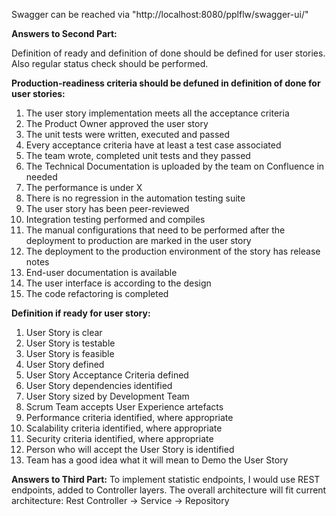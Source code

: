 Swagger can be reached via "http://localhost:8080/pplflw/swagger-ui/"

**Answers to Second Part:**

Definition of ready and definition of done should be defined for user stories.
Also regular status check should be performed.

**Production-readiness criteria should be defuned in definition of done for user stories:**

1. The user story implementation meets all the acceptance criteria
1. The Product Owner approved the user story
1. The unit tests were written, executed and passed
1. Every acceptance criteria have at least a test case associated
1. The team wrote, completed unit tests and they passed
1. The Technical Documentation is uploaded by the team on Confluence in needed
1. The performance is under X
1. There is no regression in the automation testing suite
1. The user story has been peer-reviewed
1. Integration testing performed and compiles
1. The manual configurations that need to be performed after the deployment to production are marked in the user story
1. The deployment to the production environment of the story has release notes
1. End-user documentation is available
1. The user interface is according to the design
1. The code refactoring is completed

**Definition if ready for user story:**
1. User Story is clear
1. User Story is testable
1. User Story is feasible
1. User Story defined
1. User Story Acceptance Criteria defined
1. User Story dependencies identified
1. User Story sized by Development Team
1. Scrum Team accepts User Experience artefacts
1. Performance criteria identified, where appropriate
1. Scalability criteria identified, where appropriate
1. Security criteria identified, where appropriate
1. Person who will accept the User Story is identified
1. Team has a good idea what it will mean to Demo the User Story

**Answers to Third Part:**
To implement statistic endpoints, I would use REST endpoints, added to Controller layers.
The overall architecture will fit current architecture: Rest Controller -> Service -> Repository


